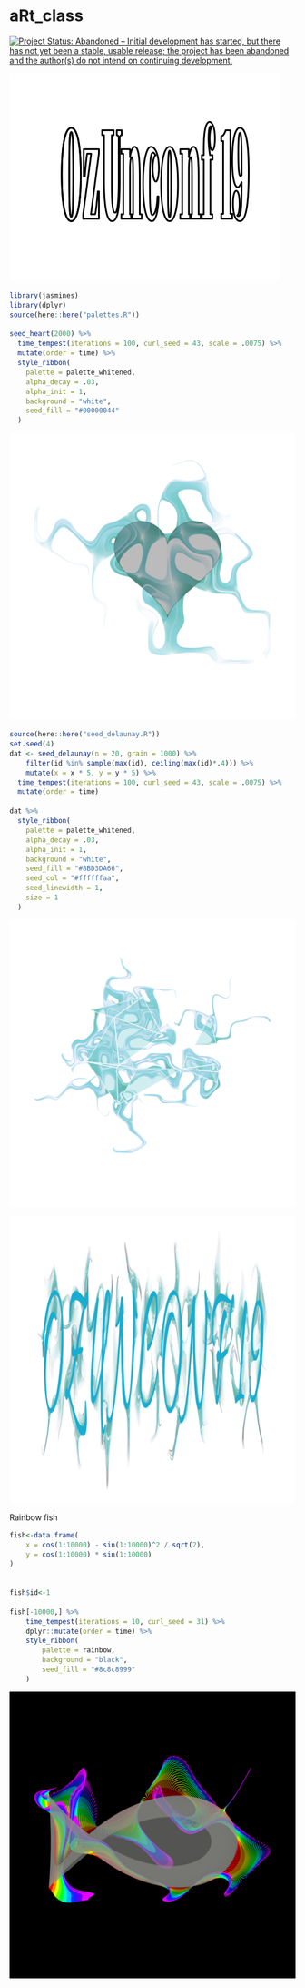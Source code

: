 
<!-- README.md is generated from README.Rmd. Please edit that file -->

# aRt\_class

[![Project Status: Abandoned – Initial development has started, but there has not yet been a stable, usable release; the project has been abandoned and the author(s) do not intend on continuing development.](https://www.repostatus.org/badges/latest/abandoned.svg)](https://www.repostatus.org/#abandoned)


![](unconf.png)

``` r
library(jasmines)
library(dplyr)
source(here::here("palettes.R"))

seed_heart(2000) %>%
  time_tempest(iterations = 100, curl_seed = 43, scale = .0075) %>%
  mutate(order = time) %>%
  style_ribbon(
    palette = palette_whitened,
    alpha_decay = .03, 
    alpha_init = 1, 
    background = "white",
    seed_fill = "#00000044"
  ) 
```

![](README_files/figure-gfm/heart1-1.png)<!-- -->

``` r
source(here::here("seed_delaunay.R"))
set.seed(4)
dat <- seed_delaunay(n = 20, grain = 1000) %>%
    filter(id %in% sample(max(id), ceiling(max(id)*.4))) %>%
    mutate(x = x * 5, y = y * 5) %>%
  time_tempest(iterations = 100, curl_seed = 43, scale = .0075) %>%
  mutate(order = time) 

dat %>%
  style_ribbon(
    palette = palette_whitened,
    alpha_decay = .03, 
    alpha_init = 1, 
    background = "white",
    seed_fill = "#8BD3DA66", 
    seed_col = "#ffffffaa",
    seed_linewidth = 1,
    size = 1
  )
```

![](README_files/figure-gfm/delaunay-1.png)<!-- -->

![](words_4.png)

Rainbow fish

``` r
fish<-data.frame(
    x = cos(1:10000) - sin(1:10000)^2 / sqrt(2),
    y = cos(1:10000) * sin(1:10000)
)


fish$id<-1

fish[-10000,] %>%
    time_tempest(iterations = 10, curl_seed = 31) %>%
    dplyr::mutate(order = time) %>%
    style_ribbon(
        palette = rainbow,
        background = "black",
        seed_fill = "#8c8c8999"
    ) 
```

![](README_files/figure-gfm/rainbow_fish-1.png)<!-- -->
